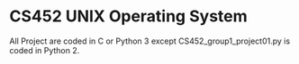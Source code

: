 # CS452 UNIX Operating System 
All Project are coded in C or Python 3 except CS452_group1_project01.py is coded in Python 2.
